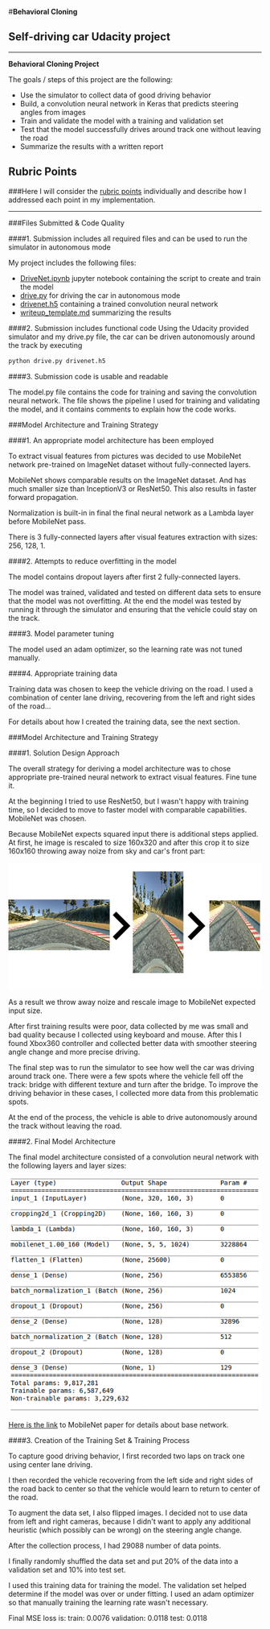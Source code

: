 #**Behavioral Cloning** 

## Self-driving car Udacity project


---

**Behavioral Cloning Project**

The goals / steps of this project are the following:
* Use the simulator to collect data of good driving behavior
* Build, a convolution neural network in Keras that predicts steering angles from images
* Train and validate the model with a training and validation set
* Test that the model successfully drives around track one without leaving the road
* Summarize the results with a written report


[//]: # (Image References)

[keras_summary]: ./examples/keras_summary.png "Keras summary"
[preprocessing]: ./examples/preprocessing.png "Preprocessing steps"
[image1]: ./examples/placeholder.png "Model Visualization"
[image2]: ./examples/placeholder.png "Grayscaling"
[image3]: ./examples/placeholder_small.png "Recovery Image"
[image4]: ./examples/placeholder_small.png "Recovery Image"
[image5]: ./examples/placeholder_small.png "Recovery Image"
[image6]: ./examples/placeholder_small.png "Normal Image"
[image7]: ./examples/placeholder_small.png "Flipped Image"

## Rubric Points
###Here I will consider the [rubric points](https://review.udacity.com/#!/rubrics/432/view) individually and describe how I addressed each point in my implementation.  

---
###Files Submitted & Code Quality

####1. Submission includes all required files and can be used to run the simulator in autonomous mode

My project includes the following files:
* [DriveNet.ipynb](./DriveNet.ipynb) jupyter notebook containing the script to create and train the model
* [drive.py](./drive.py) for driving the car in autonomous mode
* [drivenet.h5](./drivenet.h5) containing a trained convolution neural network 
* [writeup_template.md](./README.md) summarizing the results

####2. Submission includes functional code
Using the Udacity provided simulator and my drive.py file, the car can be driven autonomously around the track by executing 
```sh
python drive.py drivenet.h5
```

####3. Submission code is usable and readable

The model.py file contains the code for training and saving the convolution neural network. The file shows the pipeline I used for training and validating the model, and it contains comments to explain how the code works.

###Model Architecture and Training Strategy

####1. An appropriate model architecture has been employed

To extract visual features from pictures was decided to use MobileNet network pre-trained on ImageNet dataset without fully-connected layers.

MobileNet shows comparable results on the ImageNet dataset. And has much smaller size than InceptionV3 or ResNet50. This also results in faster forward propagation.

Normalization is built-in in final the final neural network as a Lambda layer before MobileNet pass.

There is 3 fully-connected layers after visual features extraction with sizes: 256, 128, 1.

####2. Attempts to reduce overfitting in the model

The model contains dropout layers after first 2 fully-connected layers.

The model was trained, validated and tested on different data sets to ensure that the model was not overfitting. At the end the model was tested by running it through the simulator and ensuring that the vehicle could stay on the track.

####3. Model parameter tuning

The model used an adam optimizer, so the learning rate was not tuned manually.

####4. Appropriate training data

Training data was chosen to keep the vehicle driving on the road. I used a combination of center lane driving, recovering from the left and right sides of the road...

For details about how I created the training data, see the next section. 

###Model Architecture and Training Strategy

####1. Solution Design Approach

The overall strategy for deriving a model architecture was to chose appropriate pre-trained neural network to extract visual features. Fine tune it.

At the beginning I tried to use ResNet50, but I wasn't happy with training time, so I decided to move to faster model with comparable capabilities. MobileNet was chosen.

Because MobileNet expects squared input there is additional steps applied. At first, he image is rescaled to size 160x320 and after this crop it to size 160x160 throwing away noize from sky and car's front part:

![preprocessing][preprocessing]

As a result we throw away noize and rescale image to MobileNet expected input size.

After first training results were poor, data collected by me was small and bad quality because I collected using keyboard and mouse. After this I found Xbox360 controller and collected better data with smoother steering angle change and more precise driving. 

The final step was to run the simulator to see how well the car was driving around track one. There were a few spots where the vehicle fell off the track: bridge with different texture and turn after the bridge. To improve the driving behavior in these cases, I collected more data from this problematic spots.

At the end of the process, the vehicle is able to drive autonomously around the track without leaving the road.

####2. Final Model Architecture

The final model architecture consisted of a convolution neural network with the following layers and layer sizes:

![Keras summary][keras_summary]

[Here is the link](https://arxiv.org/pdf/1704.04861.pdf) to MobileNet paper for details about base network.

####3. Creation of the Training Set & Training Process

To capture good driving behavior, I first recorded two laps on track one using center lane driving.

I then recorded the vehicle recovering from the left side and right sides of the road back to center so that the vehicle would learn to return to center of the road.

To augment the data set, I also flipped images. I decided not to use data from left and right cameras, because I didn't want to apply any additional heuristic (which possibly can be wrong) on the steering angle change.

After the collection process, I had 29088 number of data points.

I finally randomly shuffled the data set and put 20% of the data into a validation set and 10% into test set.

I used this training data for training the model. The validation set helped determine if the model was over or under fitting. I used an adam optimizer so that manually training the learning rate wasn't necessary.

Final MSE loss is:
train: 0.0076
validation: 0.0118
test: 0.0118

